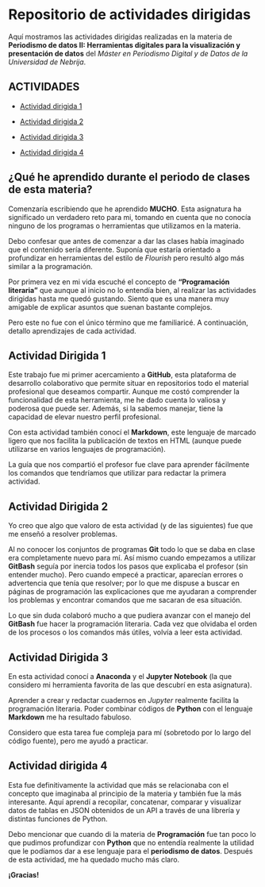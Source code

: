 # Repositorio de actividades dirigidas

Aquí mostramos las actividades dirigidas realizadas en la materia de **Periodismo de datos II: Herramientas digitales para la visualización y presentación de datos**
del *Máster en Periodismo Digital y de Datos de la Universidad de Nebrija*. 


## ACTIVIDADES
- [Actividad dirigida 1](ad1.md)

- [Actividad dirigida 2](ad2.md)

- [Actividad dirigida 3](ad3.md) 

- [Actividad dirigida 4](ad4.md)




## ¿Qué he aprendido durante el periodo de clases de esta materia?

Comenzaría escribiendo que he aprendido **MUCHO**. Esta asignatura ha significado un verdadero reto para mi, tomando en cuenta que no conocía ninguno de los programas o herramientas que 
utilizamos en la materia.


Debo confesar que antes de comenzar a dar las clases había imaginado que el contenido sería diferente. 
Suponía que estaría orientado a profundizar en herramientas del estilo de *Flourish* pero resultó algo más similar a la programación.

Por primera vez en mi vida escuché el concepto de **“Programación literaria”** que aunque al inicio no lo entendía bien, al realizar las actividades dirigidas hasta me quedó gustando. 
Siento que es una manera muy amigable de explicar asuntos que suenan bastante complejos.

Pero este no fue con el único término que me familiaricé. A continuación, detallo aprendizajes de cada actividad.

## Actividad Dirigida 1

Este trabajo fue mi primer acercamiento a **GitHub**, esta plataforma de desarrollo colaborativo que permite situar en repositorios todo el material profesional que deseamos compartir. Aunque me costó comprender la funcionalidad de esta herramienta, me he dado cuenta lo valiosa y poderosa que puede ser. 
Además, si la sabemos manejar, tiene la capacidad de elevar nuestro perfil profesional.

Con esta actividad también conocí el **Markdown**, este lenguaje de marcado ligero que nos facilita la publicación de textos en HTML (aunque puede utilizarse en varios lenguajes de programación). 


La guía que nos compartió el profesor fue clave para aprender fácilmente los comandos que tendríamos que utilizar para redactar la primera actividad.
 

## Actividad Dirigida 2
Yo creo que algo que valoro de esta actividad (y de las siguientes) fue que me enseñó a resolver problemas.

Al no conocer los conjuntos de programas **Git** todo lo que se daba en clase era completamente nuevo para mí. Así mismo cuando empezamos a utilizar **GitBash** seguía por inercia todos los pasos que explicaba el profesor (sin entender mucho). Pero cuando empecé a practicar, aparecían errores o advertencia que tenía que resolver; por lo que me dispuse a buscar en páginas de programación las explicaciones que me ayudaran a comprender los problemas y encontrar comandos que me sacaran de esa situación.


Lo que sin duda colaboró mucho a que pudiera avanzar con el manejo del **GitBash**  fue hacer la programación literaria. Cada vez que olvidaba el orden de los procesos o los comandos más útiles, volvía a leer esta actividad.

## Actividad Dirigida 3
En esta actividad conocí a **Anaconda** y el **Jupyter Notebook** (la que considero mi herramienta favorita de las que descubrí en esta asignatura).

Aprender a crear y redactar cuadernos en *Jupyter* realmente facilita la programación literaria. 
Poder combinar códigos de **Python** con el lenguaje **Markdown** me ha resultado fabuloso.

Considero que esta tarea fue compleja para mí (sobretodo por lo largo del código fuente), pero me ayudó a practicar.

## Actividad dirigida 4
Esta fue definitivamente la actividad que más se relacionaba con el concepto que imaginaba al principio de la materia y también fue la más interesante.
 Aquí aprendí a recopilar, concatenar, comparar y visualizar datos de tablas en JSON obtenidos de un API a través de una librería y distintas funciones de Python.

Debo mencionar que cuando di la materia de **Programación** fue tan poco lo que pudimos profundizar con **Python** que no entendía realmente la utilidad que le podíamos dar a ese lenguaje para el **periodismo de datos**.
 Después de esta actividad, me ha quedado mucho más claro. 

**¡Gracias!**





